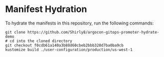 # Manifest Hydration

To hydrate the manifests in this repository, run the following commands:

```shell
git clone https://github.com/Shirly8/argocon-gitops-promoter-hydrate-demo
# cd into the cloned directory
git checkout f0cdb61a140a3b88d60cbeb2bbb320d7ba0ba9cb
kustomize build ./user-configuration/production/us-west-1
```
